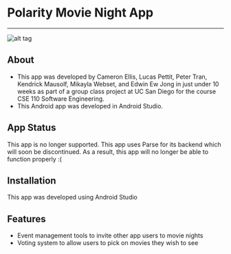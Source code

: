 # Polarity Movie Night App 
-----------------------------------------------------------------------------------------------------------------------
![alt tag](http://i.imgur.com/Q0y1resl.png)

## About
- This app was developed by Cameron Ellis, Lucas Pettit, Peter Tran, Kendrick Mausolf, Mikayla Webset, and Edwin Ew Jong 
in just under 10 weeks as part of a group class project at UC San Diego for the course CSE 110 Software Engineering.  
- This Android app was developed in Android Studio.

## App Status
This app is no longer supported. 
This app uses Parse for its backend which will soon be discontinued. 
As a result, this app will no longer be able to function properly :(

## Installation
This app was developed using Android Studio

## Features
- Event management tools to invite other app users to movie nights
- Voting system to allow users to pick on movies they wish to see




